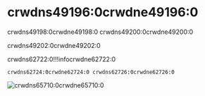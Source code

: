 # crwdns49196:0crwdne49196:0

crwdns49198:0crwdne49198:0 crwdns49200:0crwdne49200:0

crwdns49202:0crwdne49202:0

crwdns62722:0!!!infocrwdne62722:0

    crwdns62724:0crwdne62724:0 crwdns62726:0crwdne62726:0

![crwdns65710:0crwdne65710:0](crwdns49210:0crwdne49210:0)
